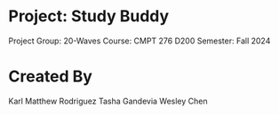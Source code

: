 # Project: Study Buddy
Project Group: 20-Waves
Course: CMPT 276 D200
Semester: Fall 2024

# Created By
Karl Matthew Rodriguez
Tasha Gandevia
Wesley Chen
